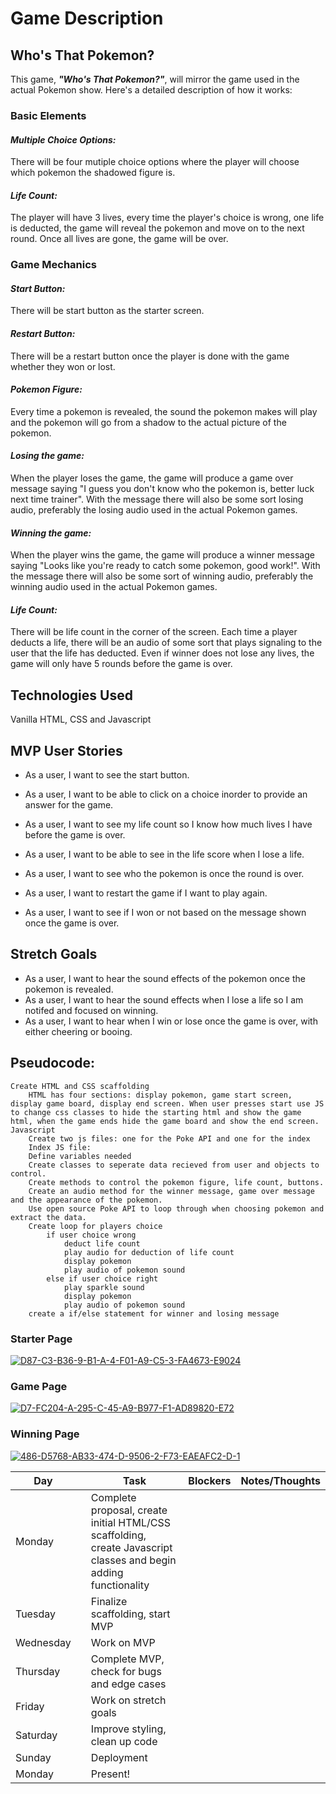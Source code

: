 # Game Description
## Who's That Pokemon?

This game, _**"Who's That Pokemon?"**_, will mirror the game used in the actual Pokemon show. Here's a detailed description of how it works:

### **Basic Elements**

#### *Multiple Choice Options:*

There will be four mutiple choice options where the player will choose which pokemon the shadowed figure is. 

#### *Life Count:*

The player will have 3 lives, every time the player's choice is wrong, one life is deducted, the game will reveal the pokemon and move on to the next round. Once all lives are gone, the game will be over.

### **Game Mechanics**

#### *Start Button:*

There will be start button as the starter screen.

#### *Restart Button:*

There will be a restart button once the player is done with the game whether they won or lost.

#### *Pokemon Figure:*

Every time a pokemon is revealed, the sound the pokemon makes will play and the pokemon will go from a shadow to the actual picture of the pokemon.

#### *Losing the game:*

When the player loses the game, the game will produce a game over message saying "I guess you don't know who the pokemon is, better luck next time trainer". With the message there will also be some sort losing audio, preferably the losing audio used in the actual Pokemon games.

#### *Winning the game:*

When the player wins the game, the game will produce a winner message saying "Looks like you're ready to catch some pokemon, good work!". With the message there will also be some sort of winning audio, preferably the winning audio used in the actual Pokemon games.

#### *Life Count:*

There will be life count in the corner of the screen. Each time a player deducts a life, there will be an audio of some sort that plays signaling to the user that the life has deducted. Even if winner does not lose any lives, the game will only have 5 rounds before the game is over.

## **Technologies Used**

Vanilla HTML, CSS and Javascript 

## MVP User Stories

* As a user, I want to see the start button.
* As a user, I want to be able to click on a choice inorder to provide an answer for the game.

* As a user, I want to see my life count so I know how much lives I have before the game is over.

* As a user, I want to be able to see in the life score when I lose a life.

* As a user, I want to see who the pokemon is once the round is over.

* As a user, I want to restart the game if I want to play again.

* As a user, I want to see if I won or not based on the message shown once the game is over.

## Stretch Goals

* As a user, I want to hear the sound effects of the pokemon once the pokemon is revealed.
* As a user, I want to hear the sound effects when I lose a life so I am notifed and focused on winning.
* As a user, I want to hear when I win or lose once the game is over, with either cheering or booing.

## Pseudocode:
```
Create HTML and CSS scaffolding
    HTML has four sections: display pokemon, game start screen, display game board, display end screen. When user presses start use JS to change css classes to hide the starting html and show the game html, when the game ends hide the game board and show the end screen.
Javascript
    Create two js files: one for the Poke API and one for the index
    Index JS file:
    Define variables needed
    Create classes to seperate data recieved from user and objects to control.
    Create methods to control the pokemon figure, life count, buttons.
    Create an audio method for the winner message, game over message and the appearance of the pokemon.
    Use open source Poke API to loop through when choosing pokemon and extract the data.
    Create loop for players choice
        if user choice wrong
            deduct life count
            play audio for deduction of life count
            display pokemon 
            play audio of pokemon sound
        else if user choice right
            play sparkle sound
            display pokemon 
            play audio of pokemon sound
    create a if/else statement for winner and losing message
```
### **Starter Page**
<a href="https://ibb.co/59GshfN"><img src="https://i.ibb.co/sPbs9M0/D87-C3-B36-9-B1-A-4-F01-A9-C5-3-FA4673-E9024.jpg" alt="D87-C3-B36-9-B1-A-4-F01-A9-C5-3-FA4673-E9024" border="0" /></a>

### **Game Page**
<a href="https://ibb.co/nkZF1HD"><img src="https://i.ibb.co/Jk09pfz/D7-FC204-A-295-C-45-A9-B977-F1-AD89820-E72.jpg" alt="D7-FC204-A-295-C-45-A9-B977-F1-AD89820-E72" border="0" /></a>

### **Winning Page**
<a href="https://ibb.co/djrhLMw"><img src="https://i.ibb.co/VJtKQ9c/486-D5768-AB33-474-D-9506-2-F73-EAEAFC2-D-1.jpg" alt="486-D5768-AB33-474-D-9506-2-F73-EAEAFC2-D-1" border="0" /></a>






| Day       |   | Task                                                      | Blockers | Notes/Thoughts |
|-----------|---|-----------------------------------------------------------|----------|----------------|
| Monday  |   | Complete proposal, create initial HTML/CSS scaffolding, create Javascript classes and begin adding functionality                   |          |                |
| Tuesday  |   | Finalize scaffolding, start MVP  |          |                |
| Wednesday  |   | Work on MVP |          |                |
| Thursday   |   | Complete MVP, check for bugs and edge cases                                                 |          |                |
| Friday |   | Work on stretch goals            |          |                |
| Saturday |   |  Improve styling, clean up code                                    |          |                |
| Sunday  |   |  Deployment                          |          |                |
| Monday    |   | Present!                                                  |          |                |           

